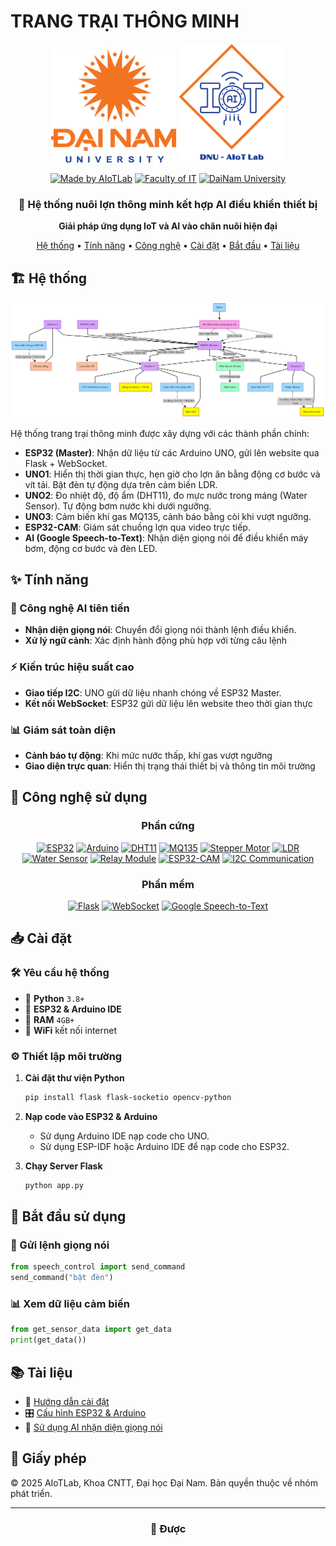 # TRANG TRẠI THÔNG MINH

<div align="center">

<p align="center">
  <img src="images/logo.png" alt="DaiNam University Logo" width="200"/>
  <img src="images/AIoTLab_logo.png" alt="AIoTLab Logo" width="170"/>
</p>

[![Made by AIoTLab](https://img.shields.io/badge/Made%20by%20AIoTLab-blue?style=for-the-badge)]((https://www.facebook.com/DNUAIoTLab))
[![Faculty of IT](https://img.shields.io/badge/Faculty%20of%20Information%20Technology-green?style=for-the-badge)]((https://fitdnu.net/))
[![DaiNam University](https://img.shields.io/badge/DaiNam%20University-red?style=for-the-badge)](https://dainam.edu.vn)

</div>

<h3 align="center">🔬 Hệ thống nuôi lợn thông minh kết hợp AI điều khiển thiết bị</h3>

<p align="center">
  <strong>Giải pháp ứng dụng IoT và AI vào chăn nuôi hiện đại</strong>
</p>

<p align="center">
  <a href="#-architecture">Hệ thống</a> •
  <a href="#-key-features">Tính năng</a> •
  <a href="#-tech-stack">Công nghệ</a> •
  <a href="#-installation">Cài đặt</a> •
  <a href="#-getting-started">Bắt đầu</a> •
  <a href="#-documentation">Tài liệu</a>
</p>

## 🏗️ Hệ thống

<p align="center">
  <img src="images/HeThong.png" alt="System Architecture" width="800"/>
</p>

Hệ thống trang trại thông minh được xây dựng với các thành phần chính:

- **ESP32 (Master)**: Nhận dữ liệu từ các Arduino UNO, gửi lên website qua Flask + WebSocket.
- **UNO1**: Hiển thị thời gian thực, hẹn giờ cho lợn ăn bằng động cơ bước và vít tải. Bật đèn tự động dựa trên cảm biến LDR.
- **UNO2**: Đo nhiệt độ, độ ẩm (DHT11), đo mực nước trong máng (Water Sensor). Tự động bơm nước khi dưới ngưỡng.
- **UNO3**: Cảm biến khí gas MQ135, cảnh báo bằng còi khi vượt ngưỡng.
- **ESP32-CAM**: Giám sát chuồng lợn qua video trực tiếp.
- **AI (Google Speech-to-Text)**: Nhận diện giọng nói để điều khiển máy bơm, động cơ bước và đèn LED.

## ✨ Tính năng

### 🧠 Công nghệ AI tiên tiến
- **Nhận diện giọng nói**: Chuyển đổi giọng nói thành lệnh điều khiển.
- **Xử lý ngữ cảnh**: Xác định hành động phù hợp với từng câu lệnh

### ⚡ Kiến trúc hiệu suất cao
- **Giao tiếp I2C**: UNO gửi dữ liệu nhanh chóng về ESP32 Master.
- **Kết nối WebSocket**: ESP32 gửi dữ liệu lên website theo thời gian thực

### 📊 Giám sát toàn diện
- **Cảnh báo tự động**: Khi mức nước thấp, khí gas vượt ngưỡng
- **Giao diện trực quan**: Hiển thị trạng thái thiết bị và thông tin môi trường

## 🔧 Công nghệ sử dụng

<div align="center">

### Phần cứng
[![ESP32](https://img.shields.io/badge/ESP32-blue?style=for-the-badge)](https://www.espressif.com/)
[![Arduino](https://img.shields.io/badge/Arduino-00979D?style=for-the-badge&logo=arduino&logoColor=white)](https://www.arduino.cc/)
[![DHT11](https://img.shields.io/badge/DHT11-green?style=for-the-badge)]()
[![MQ135](https://img.shields.io/badge/MQ135-red?style=for-the-badge)]()
[![Stepper Motor](https://img.shields.io/badge/Stepper%20Motor-orange?style=for-the-badge)]()
[![LDR](https://img.shields.io/badge/LDR%20-yellow?style=for-the-badge)]()
[![Water Sensor](https://img.shields.io/badge/Water%20Sensor-blue?style=for-the-badge)]()
[![Relay Module](https://img.shields.io/badge/Relay%20Module-purple?style=for-the-badge)]()
[![ESP32-CAM](https://img.shields.io/badge/ESP32--CAM-ff69b4?style=for-the-badge)]()
[![I2C Communication](https://img.shields.io/badge/I2C%20Communication-gray?style=for-the-badge)]()



### Phần mềm
[![Flask](https://img.shields.io/badge/Flask-000000?style=for-the-badge&logo=flask&logoColor=white)](https://flask.palletsprojects.com/)
[![WebSocket](https://img.shields.io/badge/WebSocket-0078D7?style=for-the-badge)]()
[![Google Speech-to-Text](https://img.shields.io/badge/Google%20STT-yellow?style=for-the-badge)](https://cloud.google.com/speech-to-text)

</div>

## 📥 Cài đặt

### 🛠️ Yêu cầu hệ thống

- 🐍 **Python** `3.8+`
- 📡 **ESP32 & Arduino IDE**
- 💾 **RAM** `4GB+`
- 📶 **WiFi** kết nối internet

### ⚙️ Thiết lập môi trường

1. **Cài đặt thư viện Python**
   ```bash
   pip install flask flask-socketio opencv-python
   ```
2. **Nạp code vào ESP32 & Arduino**
   - Sử dụng Arduino IDE nạp code cho UNO.
   - Sử dụng ESP-IDF hoặc Arduino IDE để nạp code cho ESP32.

3. **Chạy Server Flask**
   ```bash
   python app.py
   ```

## 🚀 Bắt đầu sử dụng

### 📡 Gửi lệnh giọng nói
```python
from speech_control import send_command
send_command("bật đèn")
```

### 📊 Xem dữ liệu cảm biến
```python
from get_sensor_data import get_data
print(get_data())
```

## 📚 Tài liệu

- 📖 [Hướng dẫn cài đặt](docs/installation.md)
- 🎛 [Cấu hình ESP32 & Arduino](docs/esp32-arduino.md)
- 🤖 [Sử dụng AI nhận diện giọng nói](docs/speech-ai.md)

## 📝 Giấy phép

© 2025 AIoTLab, Khoa CNTT, Đại học Đại Nam. Bản quyền thuộc về nhóm phát triển.

---

<div align="center">

### 🚀 Được
